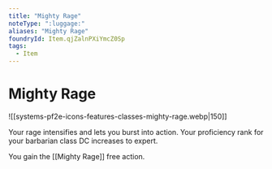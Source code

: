 ```yaml
---
title: "Mighty Rage"
noteType: ":luggage:"
aliases: "Mighty Rage"
foundryId: Item.qjZalnPXiYmcZ0Sp
tags:
  - Item
---
```


# Mighty Rage
![[systems-pf2e-icons-features-classes-mighty-rage.webp|150]]

Your rage intensifies and lets you burst into action. Your proficiency rank for your barbarian class DC increases to expert.

You gain the [[Mighty Rage]] free action.
